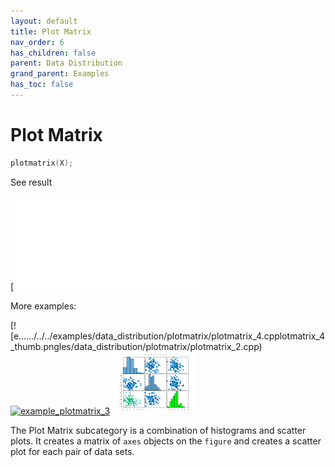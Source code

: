 ```yaml
---
layout: default
title: Plot Matrix
nav_order: 6
has_children: false
parent: Data Distribution
grand_parent: Examples
has_toc: false
---
```

# Plot Matrix

```cpp
plotmatrix(X);
```


See result
    
[![e../../../examples/data_distribution/plotmatrix/plotmatrix_1.cpplotmatrix_1.svg)](examples/data_distribution/plotmatrix/plotmatrix_1.cpp)

More examples:
    
[![e....../../../examples/data_distribution/plotmatrix/plotmatrix_4.cpplotmatrix_4_thumb.pngles/data_distribution/plotmatrix/plotmatrix_2.cpp)  [![example_plotmatrix_3](docs/examples/data_distribution/plotmatrix/plotmatrix_3_thumb.png)](examples/data_distribution/plotmatrix/plotmatrix_3.cpp)  [![example_plotmatrix_4](docs/examples/data_distribution/plotmatrix/plotmatrix_4_thumb.png)](examples/data_distribution/plotmatrix/plotmatrix_4.cpp)


The Plot Matrix subcategory is a combination of histograms and scatter plots. It creates a matrix of `axes` objects on the `figure` and creates a scatter plot for each pair of data sets.
 


